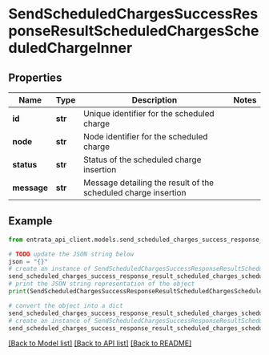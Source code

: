 # SendScheduledChargesSuccessResponseResultScheduledChargesScheduledChargeInner


## Properties

Name | Type | Description | Notes
------------ | ------------- | ------------- | -------------
**id** | **str** | Unique identifier for the scheduled charge | 
**node** | **str** | Node identifier for the scheduled charge | 
**status** | **str** | Status of the scheduled charge insertion | 
**message** | **str** | Message detailing the result of the scheduled charge insertion | 

## Example

```python
from entrata_api_client.models.send_scheduled_charges_success_response_result_scheduled_charges_scheduled_charge_inner import SendScheduledChargesSuccessResponseResultScheduledChargesScheduledChargeInner

# TODO update the JSON string below
json = "{}"
# create an instance of SendScheduledChargesSuccessResponseResultScheduledChargesScheduledChargeInner from a JSON string
send_scheduled_charges_success_response_result_scheduled_charges_scheduled_charge_inner_instance = SendScheduledChargesSuccessResponseResultScheduledChargesScheduledChargeInner.from_json(json)
# print the JSON string representation of the object
print(SendScheduledChargesSuccessResponseResultScheduledChargesScheduledChargeInner.to_json())

# convert the object into a dict
send_scheduled_charges_success_response_result_scheduled_charges_scheduled_charge_inner_dict = send_scheduled_charges_success_response_result_scheduled_charges_scheduled_charge_inner_instance.to_dict()
# create an instance of SendScheduledChargesSuccessResponseResultScheduledChargesScheduledChargeInner from a dict
send_scheduled_charges_success_response_result_scheduled_charges_scheduled_charge_inner_from_dict = SendScheduledChargesSuccessResponseResultScheduledChargesScheduledChargeInner.from_dict(send_scheduled_charges_success_response_result_scheduled_charges_scheduled_charge_inner_dict)
```
[[Back to Model list]](../README.md#documentation-for-models) [[Back to API list]](../README.md#documentation-for-api-endpoints) [[Back to README]](../README.md)


